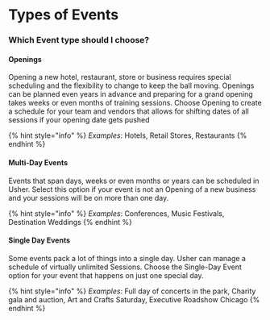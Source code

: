 # Types of Events

### Which Event type should I choose?

#### **Openings**

Opening a new hotel, restaurant, store or business requires special scheduling and the flexibility to change to keep the ball moving. Openings can be planned even years in advance and preparing for a grand opening takes weeks or even months of training sessions. Choose Opening to create a schedule for your team and vendors that allows for shifting dates of all sessions if your opening date gets pushed

{% hint style="info" %}
_Examples_: Hotels, Retail Stores, Restaurants
{% endhint %}

#### **Multi-Day Events**

Events that span days, weeks or even months or years can be scheduled in Usher. Select this option if your event is not an Opening of a new business and your sessions will be on more than one day.

{% hint style="info" %}
_Examples_: Conferences, Music Festivals, Destination Weddings
{% endhint %}

#### **Single Day Events**

Some events pack a lot of things into a single day. Usher can manage a schedule of virtually unlimited Sessions. Choose the Single-Day Event option for your event that happens on just one special day.

{% hint style="info" %}
_Examples_: Full day of concerts in the park, Charity gala and auction, Art and Crafts Saturday, Executive Roadshow Chicago
{% endhint %}

